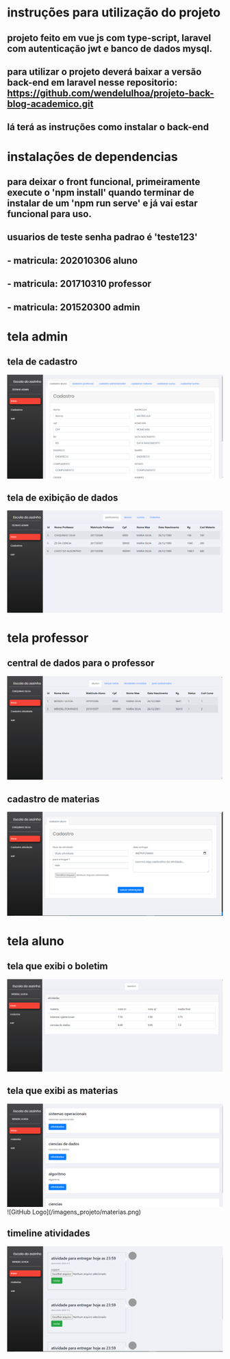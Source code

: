 # instruções para utilização do projeto
## projeto feito em vue js com type-script, laravel com autenticação jwt e banco de dados mysql.
## para utilizar o projeto deverá baixar a versão back-end em laravel nesse repositorio: https://github.com/wendelulhoa/projeto-back-blog-academico.git

## lá terá as instruções como instalar o back-end

# instalações de dependencias 
## para deixar o front funcional, primeiramente execute o 'npm install' quando terminar de instalar de um 'npm run serve' e já vai estar funcional para uso.

## usuarios de teste senha padrao é 'teste123'
## - matricula: 202010306 aluno
## - matricula: 201710310 professor
## - matricula: 201520300 admin

# tela admin
## tela de cadastro
<img src="./imagens_projeto/admin.png">

## tela de exibição de dados
<img src="./imagens_projeto/dados.png">

# tela professor
## central de dados para o professor
<img src="./imagens_projeto/dadoProfessor.png">

## cadastro de materias
<img src="./imagens_projeto/cadastraMateria.png">

# tela aluno
## tela que exibi o boletim
<img src="./imagens_projeto/boletim.png">

## tela que exibi as materias
<img src="./imagens_projeto/materias.png">
![GitHub Logo](/imagens_projeto/materias.png)

## timeline atividades
<img src="./imagens_projeto/timeline.png">
